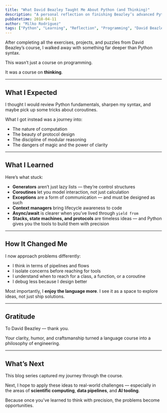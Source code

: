 ```yaml
---
title: "What David Beazley Taught Me About Python (and Thinking)"
description: "A personal reflection on finishing Beazley’s advanced Python course — and how it changed the way I code and reason."
pubDatetime: 2018-04-11
author: "Milko Rodríguez"
tags: ["Python", "Learning", "Reflection", "Programming", "David Beazley"]
---
```


After completing all the exercises, projects, and puzzles from David Beazley’s course, I walked away with something far deeper than Python syntax.

This wasn’t just a course on programming.

It was a course on **thinking**.

---

## What I Expected

I thought I would review Python fundamentals, sharpen my syntax, and maybe pick up some tricks about coroutines.

What I got instead was a journey into:

- The nature of computation
- The beauty of protocol design
- The discipline of modular reasoning
- The dangers of magic and the power of clarity

---

## What I Learned

Here’s what stuck:

- **Generators** aren’t just lazy lists — they’re control structures
- **Coroutines** let you model interaction, not just calculation
- **Exceptions** are a form of communication — and must be designed as such
- **Context managers** bring lifecycle awareness to code
- **Async/await** is clearer when you’ve lived through `yield from`
- **Stacks, state machines, and protocols** are timeless ideas — and Python gives you the tools to build them with precision

---

## How It Changed Me

I now approach problems differently:

- I think in terms of pipelines and flows
- I isolate concerns before reaching for tools
- I understand when to reach for a class, a function, or a coroutine
- I debug less because I design better

Most importantly, I **enjoy the language more**. I see it as a space to explore ideas, not just ship solutions.

---

## Gratitude

To David Beazley — thank you.

Your clarity, humor, and craftsmanship turned a language course into a philosophy of engineering.

---

## What’s Next

This blog series captured my journey through the course.

Next, I hope to apply these ideas to real-world challenges — especially in the areas of **scientific computing**, **data pipelines**, and **AI tooling**.

Because once you’ve learned to think with precision, the problems become opportunities.

